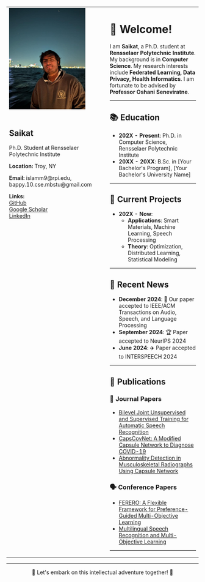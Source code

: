 <table>
<tr>
<td width="250" valign="top">
  <img src="https://github.com/saikat15010/saikat15010/blob/main/saikat.jpeg" alt="Saikat" width="200"/><br><br>
  
  <h2>Saikat</h2>
  <p>Ph.D. Student at Rensselaer Polytechnic Institute</p>
  <p><b>Location:</b> Troy, NY</p>

  <p><b>Email:</b> islamm9@rpi.edu, bappy.10.cse.mbstu@gmail.com</p>
  
  <p><b>Links:</b><br>
  <a href="https://github.com/saikat15010">GitHub</a><br>
  <a href="https://scholar.google.com/citations?user=_KIOkQsAAAAJ&hl=en">Google Scholar</a><br>
  <a href="https://https://www.linkedin.com/in/bappy123//">LinkedIn</a>
  </p>
</td>

<td valign="top">

<h1>👋 Welcome!</h1>

I am <b>Saikat</b>, a Ph.D. student at <b>Rensselaer Polytechnic Institute</b>. My background is in <b>Computer Science</b>. My research interests include <b>Federated Learning, Data Privacy, Health Informatics</b>. I am fortunate to be advised by <b>Professor Oshani Seneviratne</b>.

---

## 📚 Education

- **202X - Present**: Ph.D. in Computer Science, Rensselaer Polytechnic Institute
- **20XX - 20XX**: B.Sc. in [Your Bachelor's Program], [Your Bachelor's University Name]

---

## 💬 Current Projects

- **202X - Now**:
  - **Applications**: Smart Materials, Machine Learning, Speech Processing
  - **Theory**: Optimization, Distributed Learning, Statistical Modeling

---

## 📢 Recent News

- **December 2024**: 🎉 Our paper accepted to IEEE/ACM Transactions on Audio, Speech, and Language Processing
- **September 2024**: 🏆 Paper accepted to NeurIPS 2024
- **June 2024**: ✈️ Paper accepted to INTERSPEECH 2024

---

## 📝 Publications

### 📖 Journal Papers
- [Bilevel Joint Unsupervised and Supervised Training for Automatic Speech Recognition](#)
- [CapsCovNet: A Modified Capsule Network to Diagnose COVID-19](#)
- [Abnormality Detection in Musculoskeletal Radiographs Using Capsule Network](#)

### 🗣️ Conference Papers
- [FERERO: A Flexible Framework for Preference-Guided Multi-Objective Learning](#)
- [Multilingual Speech Recognition and Multi-Objective Learning](#)

---

</td>
</tr>
</table>

---

<p align="center">
  🚀 Let's embark on this intellectual adventure together! 🚀
</p>
